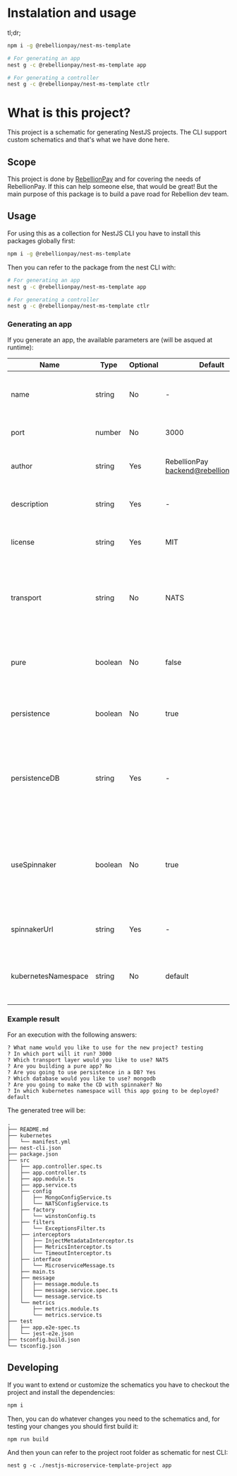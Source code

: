 # Instalation and usage
tl;dr;
```bash
npm i -g @rebellionpay/nest-ms-template

# For generating an app
nest g -c @rebellionpay/nest-ms-template app

# For generating a controller
nest g -c @rebellionpay/nest-ms-template ctlr
```
# What is this project?

This project is a schematic for generating NestJS projects. The CLI support custom schematics and that's what we have done here.

## Scope

This project is done by [RebellionPay](https://rebellionpay.com/) and for covering the needs of RebellionPay. If this can help someone else, that would be great! But the main purpose of this package is to build a pave road for Rebellion dev team.

## Usage

For using this as a collection for NestJS CLI you have to install this packages globally first:

```bash
npm i -g @rebellionpay/nest-ms-template
```

Then you can refer to the package from the nest CLI with:

```bash
# For generating an app
nest g -c @rebellionpay/nest-ms-template app

# For generating a controller
nest g -c @rebellionpay/nest-ms-template ctlr
```

### Generating an app

If you generate an app, the available parameters are (will be asqued at runtime):

| Name                | Type    | Optional | Default                                 | Description                                                                                                                 |
|---------------------|---------|----------|-----------------------------------------|-----------------------------------------------------------------------------------------------------------------------------|
| name                | string  | No       | -                                       | The app name. Used in the code and in the folder name                                                                       |
| port                | number  | No       | 3000                                    | The application port                                                                                                        |
| author              | string  | Yes      | RebellionPay <backend@rebellionpay.com> | The project author. Appears in package.json                                                                                 |
| description         | string  | Yes      | -                                       | The project description. Appears in package.json                                                                            |
| license             | string  | Yes      | MIT                                     | The project license. Appears in package.json                                                                                |
| transport           | string  | No       | NATS                                    | The messaging transport to use with NestJS. Right now only NATS is supported                                                |
| pure                | boolean | No       | false                                   | Whether the app is a pure or an hybird one. Refer to NestJS [documentation](https://docs.nestjs.com/faq/hybrid-application) |
| persistence         | boolean | No       | true                                    | Whether the app is going to have persistence or not                                                                         |
| persistenceDB       | string  | Yes      | -                                       | The DB to generate configuration for. Available options are mongodb, postgresql, mysql and other                            |
| useSpinnaker        | boolean | No       | true                                    | This will include (or not) a step in the gitlab-ci file for notifying spinnaker when an image is pushed                     |
| spinnakerUrl        | string  | Yes      | -                                       | The spinnaker API url for sending the notification to                                                                       |
| kubernetesNamespace | string  | No       | default                                 | The kubernetes namespace that will appear in the manifest                                                                   |

### Example result

For an execution with the following answers:

```
? What name would you like to use for the new project? testing
? In which port will it run? 3000
? Which transport layer would you like to use? NATS
? Are you building a pure app? No
? Are you going to use persistence in a DB? Yes
? Which database would you like to use? mongodb
? Are you going to make the CD with spinnaker? No
? In which kubernetes namespace will this app going to be deployed? default
```
The generated tree will be:

```
.
├── README.md
├── kubernetes
│   └── manifest.yml
├── nest-cli.json
├── package.json
├── src
│   ├── app.controller.spec.ts
│   ├── app.controller.ts
│   ├── app.module.ts
│   ├── app.service.ts
│   ├── config
│   │   ├── MongoConfigService.ts
│   │   └── NATSConfigService.ts
│   ├── factory
│   │   └── winstonConfig.ts
│   ├── filters
│   │   └── ExceptionsFilter.ts
│   ├── interceptors
│   │   ├── InjectMetadataInterceptor.ts
│   │   ├── MetricsInterceptor.ts
│   │   └── TimeoutInterceptor.ts
│   ├── interface
│   │   └── MicroserviceMessage.ts
│   ├── main.ts
│   ├── message
│   │   ├── message.module.ts
│   │   ├── message.service.spec.ts
│   │   └── message.service.ts
│   └── metrics
│       ├── metrics.module.ts
│       └── metrics.service.ts
├── test
│   ├── app.e2e-spec.ts
│   └── jest-e2e.json
├── tsconfig.build.json
└── tsconfig.json
```

## Developing

If you want to extend or customize the schematics you have to checkout the project and install the dependencies:

```bash
npm i
```

Then, you can do whatever changes you need to the schematics and, for testing your changes you should first build it:

```bash
npm run build
```

And then youn can refer to the project root folder as schematic for nest CLI:

```
nest g -c ./nestjs-microservice-template-project app